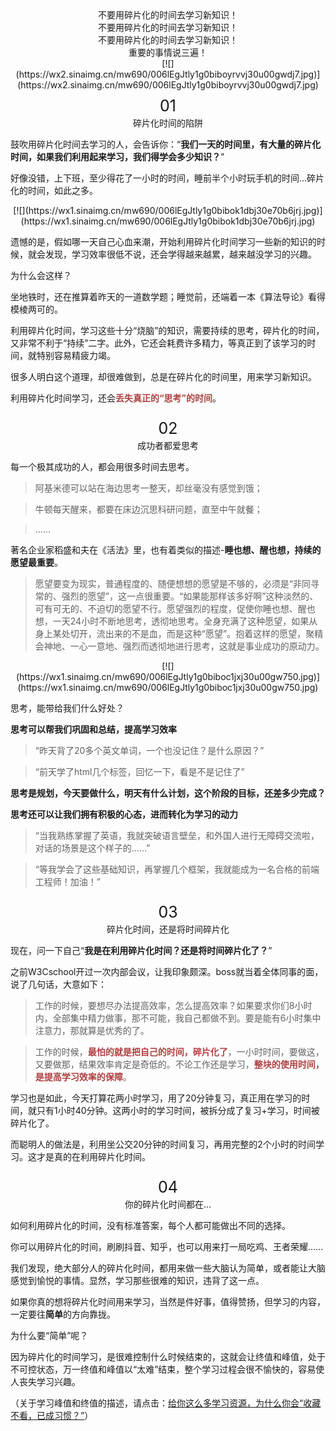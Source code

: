 <style type="text/css">
	b{
		color:rgb(174, 65, 65);
		}
	.section{
		margin-right: auto;
		margin-left: auto;
		max-width: 100%;
		width: 3em;height: 3em;
		background-image: url("https://wx3.sinaimg.cn/mw690/006lEgJtly1g0bozr7fu7j30530543yk.jpg");
		background-position: 0% 0%;
		background-size: 100%;
		background-repeat: no-repeat;
		background-attachment: initial;
		background-origin: initial;
		background-clip: initial;
		box-sizing: border-box !important;
		overflow-wrap: break-word !important;
		}
	.section section{
		 max-width: 100%;
		font-size: 25px;
		line-height: 2em;
		box-sizing: border-box !important;
		overflow-wrap: break-word !important;
		text-align:center;
		}
</style>

<center>不要用碎片化的时间去学习新知识！</center>

<center>不要用碎片化的时间去学习新知识！</center>

<center>不要用碎片化的时间去学习新知识！</center>

<center>重要的事情说三遍！</center>

<center>[![](https://wx2.sinaimg.cn/mw690/006lEgJtly1g0biboyrvvj30u00gwdj7.jpg)](https://wx2.sinaimg.cn/mw690/006lEgJtly1g0biboyrvvj30u00gwdj7.jpg)</center>

<section class="section">
	<section>01</section>
</section>
<center>碎片化时间的陷阱</center>

鼓吹用碎片化时间去学习的人，会告诉你：“**我们一天的时间里，有大量的碎片化时间，如果我们利用起来学习，我们得学会多少知识？**”

好像没错，上下班，至少得花了一小时的时间，睡前半个小时玩手机的时间…碎片化的时间，如此之多。

<center>[![](https://wx1.sinaimg.cn/mw690/006lEgJtly1g0bibok1dbj30e70b6jrj.jpg)](https://wx1.sinaimg.cn/mw690/006lEgJtly1g0bibok1dbj30e70b6jrj.jpg)</center>

遗憾的是，假如哪一天自己心血来潮，开始利用碎片化时间学习一些新的知识的时候，就会发现，学习效率很低不说，还会学得越来越累，越来越没学习的兴趣。

为什么会这样？

坐地铁时，还在推算着昨天的一道数学题；睡觉前，还端着一本《算法导论》看得模棱两可的。

利用碎片化时间，学习这些十分“烧脑”的知识，需要持续的思考，碎片化的时间，又非常不利于“持续”二字。此外，它还会耗费许多精力，等真正到了该学习的时间，就特别容易精疲力竭。

很多人明白这个道理，却很难做到，总是在碎片化的时间里，用来学习新知识。

利用碎片化时间学习，还会<b>丢失真正的“思考”的时间</b>。

<section class="section">
	<section>02</section>
</section>
<center>成功者都爱思考</center>

每一个极其成功的人，都会用很多时间去思考。

> 阿基米德可以站在海边思考一整天，却丝毫没有感觉到饿；

>牛顿每天醒来，都要在床边沉思科研问题，直至中午就餐；

>……

著名企业家稻盛和夫在《活法》里，也有着类似的描述-**睡也想、醒也想，持续的愿望最重要**。

> 愿望要变为现实，普通程度的、随便想想的愿望是不够的，必须是“非同寻常的、强烈的愿望”，这一点很重要。“如果能那样该多好啊”这种淡然的、可有可无的、不迫切的愿望不行。愿望强烈的程度，促使你睡也想、醒也想，一天24小时不断地思考，透彻地思考。全身充满了这种愿望，如果从身上某处切开，流出来的不是血，而是这种“愿望”。抱着这样的愿望，聚精会神地、一心一意地、强烈而透彻地进行思考，这就是事业成功的原动力。

<center>[![](https://wx1.sinaimg.cn/mw690/006lEgJtly1g0biboc1jxj30u00gw750.jpg)](https://wx1.sinaimg.cn/mw690/006lEgJtly1g0biboc1jxj30u00gw750.jpg)</center>

思考，能带给我们什么好处？

**思考可以帮我们巩固和总结，提高学习效率**

> “昨天背了20多个英文单词，一个也没记住？是什么原因？”

> “前天学了html几个标签，回忆一下，看是不是记住了”

**思考是规划，今天要做什么，明天有什么计划，这个阶段的目标，还差多少完成？**

**思考还可以让我们拥有积极的心态，进而转化为学习的动力**

>“当我熟练掌握了英语，我就突破语言壁垒，和外国人进行无障碍交流啦，对话的场景是这个样子的……”

>“等我学会了这些基础知识，再掌握几个框架，我就能成为一名合格的前端工程师！加油！”

<section class="section">
	<section>03</section>
</section>
<center>碎片化时间，还是将时间碎片化</center>

现在，问一下自己“**我是在利用碎片化时间？还是将时间碎片化了？**”

之前W3Cschool开过一次内部会议，让我印象颇深。boss就当着全体同事的面，说了几句话，大意如下：

>工作的时候，要想尽办法提高效率，怎么提高效率？如果要求你们8小时内，全部集中精力做事，那不可能，我自己都做不到。要是能有6小时集中注意力，那就算是优秀的了。

>工作的时候，<b>最怕的就是把自己的时间，碎片化了</b>，一小时时间，要做这，又要做那，结果效率肯定是奇低的。不论工作还是学习，<b>整块的使用时间，是提高学习效率的保障</b>。

学习也是如此，今天打算花两小时学习，用了20分钟复习，真正用在学习的时间，就只有1小时40分钟。这两小时的学习时间，被拆分成了复习+学习，时间被碎片化了。

而聪明人的做法是，利用坐公交20分钟的时间复习，再用完整的2个小时的时间学习。这才是真的在利用碎片化时间。

<section class="section">
	<section>04</section>
</section>
<center>你的碎片化时间都在…</center>

如何利用碎片化的时间，没有标准答案，每个人都可能做出不同的选择。

你可以用碎片化的时间，刷刷抖音、知乎，也可以用来打一局吃鸡、王者荣耀……

我们发现，绝大部分人的碎片化时间，都用来做一些大脑认为简单，或者能让大脑感觉到愉悦的事情。显然，学习那些很难的知识，违背了这一点。

如果你真的想将碎片化时间用来学习，当然是件好事，值得赞扬，但学习的内容，一定要往**简单**的方向靠拢。

为什么要“简单”呢？

因为碎片化的时间学习，是很难控制什么时候结束的，这就会让终值和峰值，处于不可控状态，万一终值和峰值以“太难”结束，整个学习过程会很不愉快的，容易使人丧失学习兴趣。

（关于学习峰值和终值的描述，请点击：[给你这么多学习资源，为什么你会“收藏不看，已成习惯？”](https://mp.weixin.qq.com/s?__biz=MzIyMTQ4OTM3NQ==&mid=2247489939&idx=1&sn=353aee677e4628232e3afff4e995e39b&chksm=e83aa823df4d2135182a3e9c119cb1da3bb653166c68022d9096474d605295167eac2144e6d8&scene=21#wechat_redirect "给你这么多学习资源，为什么你会“收藏不看，已成习惯？”")）